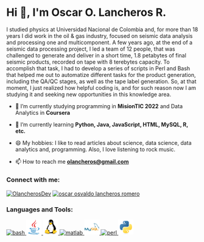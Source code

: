 <h1 align="left">Hi 👋, I'm Oscar O. Lancheros R.</h1>
<p align="left">I studied physics at Universidad Nacional de Colombia and, for more than 18 years I did work in the oil & gas industry, focused on seismic data analysis and processing one and multicomponent. A few years ago, at the end of a seismic data processing project, I led a team of 12 people, that was challenged to generate and deliver in a short time, 1.8 petabytes of final seismic products, recorded on tape with 8 terebytes capacity. To accomplish that task, I had to develop a series of scripts in Perl and Bash that helped me out to automatize different tasks for the product generation, including the QA/QC stages, as well as the tape label generation. So, at that moment, I just realized how helpful coding is, and for such reason now I am studying it and seeking new opportunities in this knowledge area.</p>



- 🔭 I’m currently studying programming in **MisionTIC 2022** and Data Analytics in **Coursera**

- 🌱 I’m currently learning **Python, Java, JavaScript, HTML, MySQL, R, etc.**

- 😄 My hobbies: I like to read articles about science, data science, data analytics and, programming. Also, I love listening to rock music.

- 📫 How to reach me **olancheros@gmail.com**



<h3 align="left">Connect with me:</h3>
<p align="left">
<a href="https://twitter.com/olancherosDev" target="blank"><img align="center" src="https://raw.githubusercontent.com/rahuldkjain/github-profile-readme-generator/master/src/images/icons/Social/twitter.svg" alt="OlancherosDev" height="30" width="40" /></a>
<a href="https://www.linkedin.com/in/oscarosvaldolancherosromero-a2b87363/" target="blank"><img align="center" src="https://raw.githubusercontent.com/rahuldkjain/github-profile-readme-generator/master/src/images/icons/Social/linked-in-alt.svg" alt="oscar osvaldo lancheros romero" height="30" width="40" /></a>
</p>

<h3 align="left">Languages and Tools:</h3>
<p align="left"> <a href="https://www.gnu.org/software/bash/" target="_blank"> <img src="https://www.vectorlogo.zone/logos/gnu_bash/gnu_bash-icon.svg" alt="bash" width="40" height="40"/> </a> <a href="https://www.java.com" target="_blank"> <img src="https://raw.githubusercontent.com/devicons/devicon/master/icons/java/java-original.svg" alt="java" width="40" height="40"/> </a> <a href="https://www.linux.org/" target="_blank"> <img src="https://raw.githubusercontent.com/devicons/devicon/master/icons/linux/linux-original.svg" alt="linux" width="40" height="40"/> </a> <a href="https://www.mathworks.com/" target="_blank"> <img src="https://upload.wikimedia.org/wikipedia/commons/2/21/Matlab_Logo.png" alt="matlab" width="40" height="40"/> </a> <a href="https://www.mysql.com/" target="_blank"> <img src="https://raw.githubusercontent.com/devicons/devicon/master/icons/mysql/mysql-original-wordmark.svg" alt="mysql" width="40" height="40"/> </a> <a href="https://www.perl.org/" target="_blank"> <img src="https://api.iconify.design/logos-perl.svg" alt="perl" width="40" height="40"/> </a> <a href="https://www.python.org" target="_blank"> <img src="https://raw.githubusercontent.com/devicons/devicon/master/icons/python/python-original.svg" alt="python" width="40" height="40"/> </a> </p>




